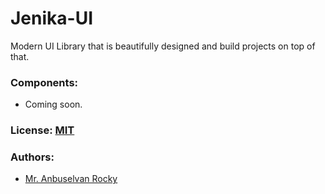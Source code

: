# Jenika-UI
Modern UI Library that is beautifully designed and build projects on top of that. 

### Components:
- Coming soon.

### License: [MIT](./LICENSE)

### Authors:
- [Mr. Anbuselvan Rocky](https://fb.me/anburocky3)
